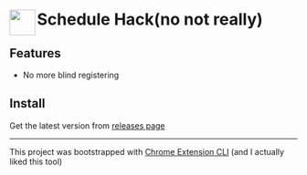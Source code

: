 # <img src="public/icons/icon_48.png" width="45" align="left"> Schedule Hack(no not really)
## Features
- No more blind registering

## Install

Get the latest version from [releases page]()

---

This project was bootstrapped with [Chrome Extension CLI](https://github.com/dutiyesh/chrome-extension-cli)
(and I actually liked this tool)
